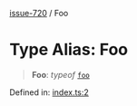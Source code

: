 [issue-720](../README.md) / Foo

# Type Alias: Foo

> **Foo**: *typeof* [`foo`](../variables/foo.md)

Defined in: [index.ts:2](https://github.com/typedoc2md/typedoc-plugin-markdown-scratchpad/blob/main/issues/720/src/index.ts#L2)
